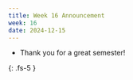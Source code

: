 ```yaml
---
title: Week 16 Announcement
week: 16
date: 2024-12-15
---
```


* Thank you for a great semester!

{: .fs-5 }
